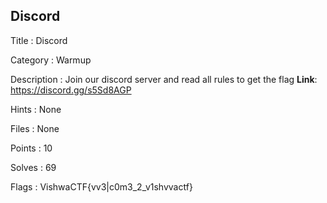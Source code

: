 ## Discord

Title : Discord

Category : Warmup

Description : Join our discord server and read all rules to get the flag
**Link**: https://discord.gg/s5Sd8AGP

Hints : None

Files : None

Points : 10

Solves : 69

Flags : VishwaCTF{vv3|c0m3_2_v1shvvactf}